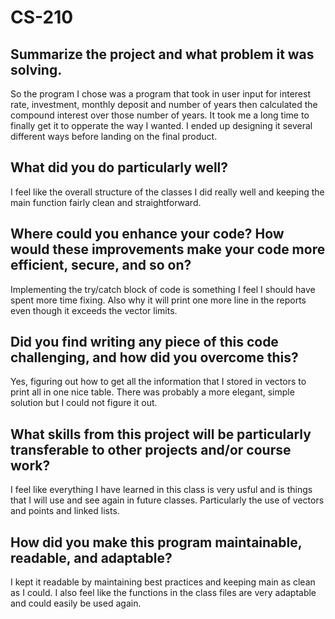 # CS-210

## Summarize the project and what problem it was solving.
  So the program I chose was a program that took in user input for interest rate, investment, monthly deposit and number of years then calculated the compound interest over those number of years. It took me a long time to finally get it to opperate the way I wanted. I ended up designing it several different ways before landing on the final product. 

## What did you do particularly well?
  I feel like the overall structure of the classes I did really well and keeping the main function fairly clean and straightforward. 

## Where could you enhance your code? How would these improvements make your code more efficient, secure, and so on?
  Implementing the try/catch block of code is something I feel I should have spent more time fixing. Also why it will print one more line in the reports even though it exceeds the vector limits. 

## Did you find writing any piece of this code challenging, and how did you overcome this?
  Yes, figuring out how to get all the information that I stored in vectors to print all in one nice table. There was probably a more elegant, simple solution but I could not figure it out. 
  
## What skills from this project will be particularly transferable to other projects and/or course work?
  I feel like everything I have learned in this class is very usful and is things that I will use and see again in future classes. Particularly the use of vectors and points and linked lists. 
  
## How did you make this program maintainable, readable, and adaptable?
  I kept it readable by maintaining best practices and keeping main as clean as I could. I also feel like the functions in the class files are very adaptable and could easily be used again. 
